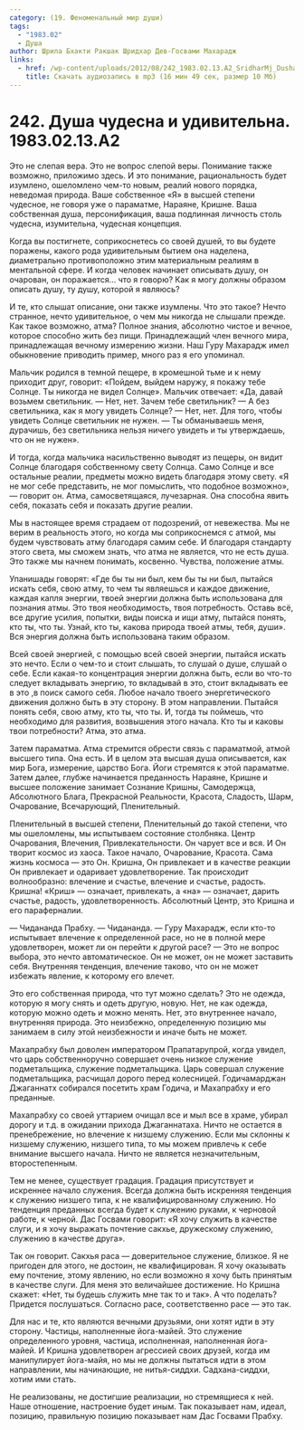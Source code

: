```yaml
---
category: (19. Феноменальный мир души)
tags:
  - "1983.02"
  - Душа
author: Шрила Бхакти Ракшак Шридхар Дев-Госвами Махарадж
links:
  - href: /wp-content/uploads/2012/08/242_1983.02.13.A2_SridharMj_Dusha_chudesna_i_udivitelna.mp3
    title: Скачать аудиозапись в mp3 (16 мин 49 сек, размер 10 Мб)
---
```


# 242. Душа чудесна и удивительна. 1983.02.13.A2

Это не слепая вера. Это не вопрос слепой веры. Понимание также возможно, приложимо здесь. И это понимание, рациональность будет изумлено, ошеломлено чем-то новым, реалий нового порядка, неведомая природа. Ваше собственное «Я» в высшей степени чудесное, не говоря уже о параматме, Нараяне, Кришне. Ваша собственная душа, персонификация, ваша подлинная личность столь чудесна, изумительна, чудесная концепция.

Когда вы постигнете, соприкоснетесь со своей душей, то вы будете поражены, какого рода удивительным бытием она наделена, диаметрально противоположно этим материальным реалиям в ментальной сфере. И когда человек начинает описывать душу, он очарован, он поражается… что я говорю? Как я могу должны образом описать душу, ту душу, которой я являюсь?

И те, кто слышат описание, они также изумлены. Что это такое? Нечто странное, нечто удивительное, о чем мы никогда не слышали прежде. Как такое возможно, атма? Полное знания, абсолютно чистое и вечное, которое способно жить без пищи. Принадлежащий член вечного мира, принадлежащая вечному измерению жизни. Наш Гуру Махарадж имел обыкновение приводить пример, много раз я его упоминал.

Мальчик родился в темной пещере, в кромешной тьме и к нему приходит друг, говорит: «Пойдем, выйдем наружу, я покажу тебе Солнце. Ты никогда не видел Солнце». Мальчик отвечает: «Да, давай возьмем светильник. — Нет, нет. Зачем тебе светильник? — А без светильника, как я могу увидеть Солнце? — Нет, нет. Для того, чтобы увидеть Солнце светильник не нужен. — Ты обманываешь меня, дурачишь, без светильника нельзя ничего увидеть и ты утверждаешь, что он не нужен».

И тогда, когда мальчика насильственно выводят из пещеры, он видит Солнце благодаря собственному свету Солнца. Само Солнце и все остальные реалии, предметы можно видеть благодаря этому свету. «Я не мог себе представить, не мог помыслить, что подобное возможно», — говорит он. Атма, самосветящаяся, лучезарная. Она способна явить себя, показать себя и показать другие реалии.

Мы в настоящее время страдаем от подозрений, от невежества. Мы не верим в реальность этого, но когда мы соприкоснемся с атмой, мы будем чувствовать атму благодаря самим себе. И благодаря стандарту этого света, мы сможем знать, что атма не является, что не есть душа. Это также мы начнем понимать, косвенно. Чувства, положение атмы.

Упанишады говорят: «Где бы ты ни был, кем бы ты ни был, пытайся искать себя, свою атму, то чем ты являешься и каждое движение, каждая капля энергии, твоей энергии должна быть использована для познания атмы. Это твоя необходимость, твоя потребность. Оставь всё, все другие усилия, попытки, виды поиска и ищи атму, пытайся понять, кто ты, что ты. Узнай, кто ты, какова природа твоей атмы, тебя, души». Вся энергия должна быть использована таким образом.

Всей своей энергией, с помощью всей своей энергии, пытайся искать это нечто. Если о чем-то и стоит слышать, то слушай о душе, слушай о себе. Если какая-то концентрация энергии должна быть, если во что-то следует вкладывать энергию, то вкладывай в это, стоит вкладывать ее в это ,в поиск самого себя. Любое начало твоего энергетического движения должно быть в эту сторону. В этом направлении. Пытайся понять себя, свою атму, кто ты, что ты. И, тогда ты поймешь, что необходимо для развития, возвышения этого начала. Кто ты и каковы твои потребности? Атма, это атма.

Затем параматма. Атма стремится обрести связь с параматмой, атмой высшего типа. Она есть. И в целом эта высшая душа описывается, как мир Бога, измерение, царство Бога. Йоги стремятся к этой параматме. Затем далее, глубже начинается преданность Нараяне, Кришне и высшее положение занимает Сознание Кришны, Самодержца, Абсолютного Блага, Прекрасной Реальности, Красота, Сладость, Шарм, Очарование, Всечарующий, Пленительный.

Пленительный в высшей степени, Пленительный до такой степени, что мы ошеломлены, мы испытываем состояние столбняка. Центр Очарования, Влечения, Привлекательности. Он чарует все и вся. И Он творит космос из хаоса. Такое начало, Очарование, Красота. Сама жизнь космоса — это Он. Кришна, Он привлекает и в качестве реакции Он привлекает и одаривает удовлетворение. Так происходит волнообразно: влечение и счастье, влечение и счастье, радость. Кришна! «Криш» — означает, привлекать, а «на» — означает, дарить счастье, радость, удовлетворенность. Абсолютный Центр, это Кришна и его параферналии.

— Чидананда Прабху. — Чидананда. — Гуру Махарадж, если кто-то испытывает влечение к определенной расе, но не в полной мере удовлетворен, может ли он перейти к другой расе? — Это не вопрос выбора, это нечто автоматическое. Он не может, он не может заставить себя. Внутренняя тенденция, влечение таково, что он не может избежать явление, к которому его влечет.

Это его собственная природа, что тут можно сделать? Это не одежда, которую я могу снять и одеть другую, новую. Нет, не как одежда, которую можно одеть и можно менять. Нет, это внутреннее начало, внутренняя природа. Это неизбежно, определенную позицию мы занимаем в силу этой неизбежности и иначе быть не может.

Махапрабху был доволен императором Прапатарупрой, когда увидел, что царь собственноручно совершает очень низкое служение подметальщика, служение подметальщика. Царь совершал служение подметальщика, расчищал дорого перед колесницей. Годичамарджан Джаганнатх собирался посетить храм Годича, и Махапрабху и его преданные.

Махапрабху со своей уттарием очищал все и мыл все в храме, убирал дорогу и т.д. в ожидании прихода Джаганнатаха. Ничто не остается в пренебрежение, но влечение к низшему служению. Если мы склонны к низшему служению, низшего типа, то мы можем привлечь к себе внимание высшего начала. Ничто не является незначительным, второстепенным.

Тем не менее, существует градация. Градация присутствует и искреннее начало служения. Всегда должна быть искренняя тенденция к служению низшего типа, к не квалифицированному служению. Но тенденция преданных всегда будет к служению руками, к черновой работе, к черной. Дас Госвами говорит: «Я хочу служить в качестве слуги, и я хочу выражать почтение сакхье, дружескому служению, служению в качестве друга».

Так он говорит. Сакхья раса — доверительное служение, близкое. Я не пригоден для этого, не достоин, не квалифицирован. Я хочу оказывать ему почтение, этому явлению, но если возможно я хочу быть принятым в качестве слуги. Для меня это величайшее достижение. Но Кришна скажет: «Нет, ты будешь служить мне так то и так». А что поделать? Придется послушаться. Согласно расе, соответственно расе — это так.

Для нас и те, кто являются вечными друзьями, они хотят идти в эту сторону. Частицы, наполненные йога-майей. Это служение определенного уровня, частица, исполненная, наполненная йога-майей. И Кришна удовлетворен агрессией своих друзей, когда им манипулирует йога-майя, но мы не должны пытаться идти в этом направлении, мы начинающие, не нитья-сиддхи. Садхана-сиддхи, хотим ими стать.

Не реализованы, не достигшие реализации, но стремящиеся к ней. Наше отношение, настроение будет иным. Так показывает нам, идеал, позицию, правильную позицию показывает нам Дас Госвами Прабху.

